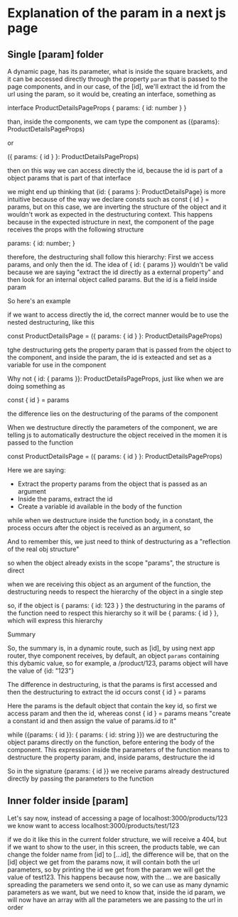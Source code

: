 # Explanation of the param in a next js page


## Single [param] folder

A dynamic page, has its parameter, what is inside the square brackets, and it can be accessed directly through the
property `param`  that is passed to the page components, and in our case, of the [id], we'll extract the id from the
url using the param, so it would be, creating an interface, something as

interface ProductDetailsPageProps {
	params: {
		id: number
	}
}

than, inside the components, we cam type the component as ({params}: ProductDetailsPageProps)

or

({ params: { id } }: ProductDetailsPageProps)

then on this way we can access directly the id, because the id is part of a object params that is part of that interface

we might end up thinking that {id: { params }: ProductDetailsPage} is more intuitive because of the way we declare consts
such as const { id } = params, but on this case, we are inverting the structure of the object and it wouldn't work as expected
in the destructuring context. This happens because in the expected istructure in next, the component of the page receives
the props with the following structure

params: {
  id: number;
}

therefore, the destructuring shall follow this hierarchy: First we access params, and only then the id. The idea of
{ id: { params }} wouldn't be valid because we are saying "extract the id directly as a external property" and then
 look for an internal object called params. But the id is a field inside param

So here's an example

if we want to access directly the id, the correct manner would be to use the nested destructuring, like this

const ProductDetailsPage = ({ params: { id } }: ProductDetailsPageProps)

tghe destructuring gets the property param that is passed from the object to the component, and inside the param, the id
is exteacted and set as a variable for use in the component

Why not { id: { params }}: ProductDetailsPageProps, just like when we are doing something as

const { id } = params

the difference lies on the destructuring of the params of the component

When we destructure directly the parameters of the component, we are telling js to automatically destructure the object
received in the momen it is passed to the function

const ProductDetailsPage = ({ params: { id } }: ProductDetailsPageProps)

Here we are saying: 

- Extract the property params from the object that is passed as an argument
- Inside the params, extract the id
- Create a variable id available in the body of the function

while when we destructure inside the function body, in a constant, the process occurs after the object is received as an
argument, so 

And to remember this, we just need to think of destructuring as a "reflection of the real obj structure"

so when the object already exists in the scope "params", the structure is direct

when we are receiving this object as an argument of the function, the destructuring needs to respect the hierarchy of the
object in a single step

so, if the object is { params: { id: 123 } } the destructuring in the params of the function need to respect this hierarchy
so it will be { params: { id } }, which will express this hierarchy

Summary

So, the summary is, in a dynamic route, such as [id], by using next app router, thye component receives, by default, an
object `params` containing this dybamic value, so for example, a /product/123, params object will have the value of
{id: "123"}

The difference in destructuring, is that the params is first accessed and then the destructuring to extract the id occurs
const { id } = params

Here the params is the default object that contain the key id, so first we access param and then the id, whereas
const { id } = params means "create a constant id and then assign the value of params.id to it"

while ({params: { id }}: { params: { id: string }}) we are destructuring the object params directly on the function, before
entering the body of the component. This expression inside the parameters of the function means to destructure the property
param, and, inside params, destructure the id

So in the signature {params: { id }} we receive params already destructured directly by passing the parameters to the function


## Inner folder inside [param]

Let's say now, instead of accessing a page of localhost:3000/products/123 we know want to access localhost:3000/products/test/123

if we do it like this in the current folder structure, we will receive a 404, but if we want to show to the user, in this
screen, the products table, we can change the folder name from [id] to [...id], the difference will be, that on the [id]
object we get from the params now, it will contain both the url parameters, so by printing the id we get from the param
we will get the value of test123. This happens because now, with the ... we are basically spreading the parameters we send
onto it, so we can use as many dynamic parameters as we want, but we need to know that, inside the id param, we will now
have an array with all the parameters we are passing to the url in order


